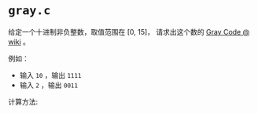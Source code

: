 # `gray.c`

给定一个十进制非负整数，取值范围在 [0, 15]，
请求出这个数的 [Gray Code @ wiki](https://en.wikipedia.org/wiki/Gray_code) 。

例如：
- 输入 `10` ，输出 `1111`
- 输入 `2` ，输出 `0011`

计算方法:
